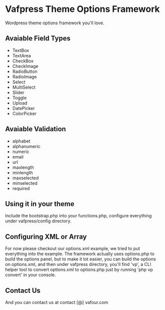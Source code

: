 # Vafpress Theme Options Framework

Wordpress theme options framework you'll love.

## Avaiable Field Types

* TextBox
* TextArea
* CheckBox
* CheckImage
* RadioButton
* RadioImage
* Select
* MultiSelect
* Slider
* Toggle
* Upload
* DatePicker
* ColorPicker

## Avaiable Validation

* alphabet
* alphanumeric
* numeric
* email
* url
* maxlength
* minlength
* maxselected
* minselected
* required

## Using it in your theme

Include the bootstrap.php into your functions.php, configure everything under vafpress/config directory.

## Configuring XML or Array

For now please checkout our options.xml example, we tried to put everything into the example.
The framework actually uses options.php to build the options panel, but to make it lot easier, you can build the options
on options.xml, and then under vafpress directory, you'll find 'vp', a CLI helper tool to convert options.xml to options.php
just by running 'php vp convert' in your console.

## Contact Us

And you can contact us at contact [@] vafour.com